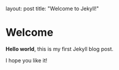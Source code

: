 layout: post
title:  "Welcome to Jekyll!"

# Welcome

**Hello world**, this is my first Jekyll blog post.

I hope you like it!
